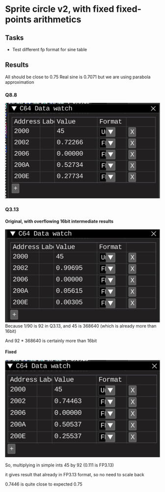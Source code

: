 # Sprite circle v2, with fixed fixed-points arithmetics

## Tasks
* Test different fp format for sine table

## Results
All should be close to 0.75
Real sine is 0.7071 but we are using parabola approximation

### Q8.8
![debugger1.png](images/debuggerq88.png)

### Q3.13
#### Original, with overflowing 16bit intermediate results
![debugger1.png](images/debuggerq313orig.png)
Because 1/90 is 92 in Q3.13, and 45 is 368640 (which is already more than 16bit)

And 92 * 368640 is certainly more than 16bit
#### Fixed

![debuggerQ313.png](images/debuggerQ313.png)

So, multiplying in simple ints
45 by 92 (0.111 is FP3.13)

it gives result that already in FP3.13 format, so no need to scale back

0.7446 is quite close to expected 0.75